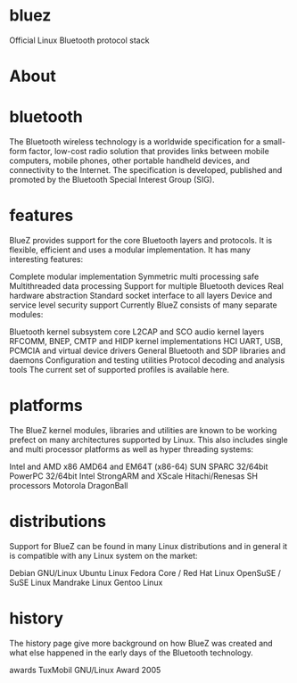 bluez
=====

Official Linux Bluetooth protocol stack

About
=====


bluetooth
=========

The Bluetooth wireless technology is a worldwide specification for a small-form factor, low-cost radio solution that provides links between mobile computers, mobile phones, other portable handheld devices, and connectivity to the Internet. The specification is developed, published and promoted by the Bluetooth Special Interest Group (SIG).

features
========

BlueZ provides support for the core Bluetooth layers and protocols. It is flexible, efficient and uses a modular implementation. It has many interesting features:

Complete modular implementation
Symmetric multi processing safe
Multithreaded data processing
Support for multiple Bluetooth devices
Real hardware abstraction
Standard socket interface to all layers
Device and service level security support
Currently BlueZ consists of many separate modules:

Bluetooth kernel subsystem core
L2CAP and SCO audio kernel layers
RFCOMM, BNEP, CMTP and HIDP kernel implementations
HCI UART, USB, PCMCIA and virtual device drivers
General Bluetooth and SDP libraries and daemons
Configuration and testing utilities
Protocol decoding and analysis tools
The current set of supported profiles is available here.

platforms
=========

The BlueZ kernel modules, libraries and utilities are known to be working prefect on many architectures supported by Linux. This also includes single and multi processor platforms as well as hyper threading systems:

Intel and AMD x86
AMD64 and EM64T (x86-64)
SUN SPARC 32/64bit
PowerPC 32/64bit
Intel StrongARM and XScale
Hitachi/Renesas SH processors
Motorola DragonBall

distributions
=============

Support for BlueZ can be found in many Linux distributions and in general it is compatible with any Linux system on the market:

Debian GNU/Linux
Ubuntu Linux
Fedora Core / Red Hat Linux
OpenSuSE / SuSE Linux
Mandrake Linux
Gentoo Linux

history
=======

The history page give more background on how BlueZ was created and what else happened in the early days of the Bluetooth technology.

awards
TuxMobil GNU/Linux Award 2005
